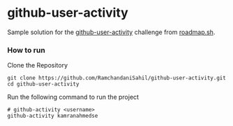 # github-user-activity

Sample solution for the [github-user-activity](https://roadmap.sh/projects/github-user-activity) challenge from [roadmap.sh](https://roadmap.sh).


### How to run

Clone the Repository

```
git clone https://github.com/RamchandaniSahil/github-user-activity.git
cd github-user-activity
```

Run the following command to run the project

```
# github-activity <username>
github-activity kamranahmedse
```